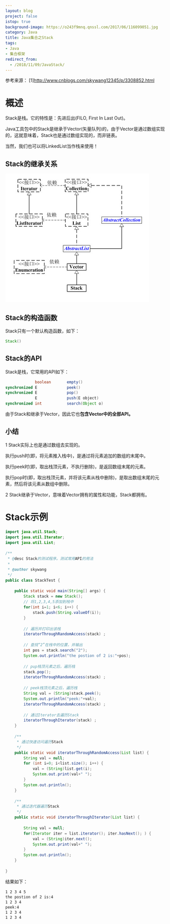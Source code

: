 ```yaml
---
layout: blog
project: false
istop: true
background-image: https://o243f9mnq.qnssl.com/2017/06/116099051.jpg
category: Java
title: Java集合之Stack
tags:
- Java
- 集合框架
redirect_from:
  - /2018/11/09/JavaStack/
---
```


参考来源：
[1]http://www.cnblogs.com/skywang12345/p/3308852.html

# 概述

Stack是栈。它的特性是：先进后出(FILO, First In Last Out)。

Java工具包中的Stack是继承于Vector(矢量队列)的，由于Vector是通过数组实现的，这就意味着，Stack也是通过数组实现的，而非链表。

当然，我们也可以将LinkedList当作栈来使用！

## Stack的继承关系

<img src="/style/images/passage/JavaStack/继承关系.PNG">

## Stack的构造函数

Stack只有一个默认构造函数，如下：
```java
Stack()
```
 
## Stack的API

Stack是栈，它常用的API如下：
```java
             boolean       empty()
synchronized E             peek()
synchronized E             pop()
             E             push(E object)
synchronized int           search(Object o)
```
由于Stack和继承于Vector，因此它也**包含Vector中的全部API。**

## 小结

1 Stack实际上也是通过数组去实现的。

执行push时(即，将元素推入栈中)，是通过将元素追加的数组的末尾中。

执行peek时(即，取出栈顶元素，不执行删除)，是返回数组末尾的元素。

执行pop时(即，取出栈顶元素，并将该元素从栈中删除)，是取出数组末尾的元素，然后将该元素从数组中删除。

2 Stack继承于Vector，意味着Vector拥有的属性和功能，Stack都拥有。

# Stack示例

```java
import java.util.Stack;
import java.util.Iterator;
import java.util.List;

/**
 * @desc Stack的测试程序。测试常用API的用法
 *
 * @author skywang
 */
public class StackTest {

    public static void main(String[] args) {
        Stack stack = new Stack();
        // 将1,2,3,4,5添加到栈中
        for(int i=1; i<6; i++) {
            stack.push(String.valueOf(i));
        }

        // 遍历并打印出该栈
        iteratorThroughRandomAccess(stack) ;

        // 查找“2”在栈中的位置，并输出
        int pos = stack.search("2");
        System.out.println("the postion of 2 is:"+pos);

        // pup栈顶元素之后，遍历栈
        stack.pop();
        iteratorThroughRandomAccess(stack) ;

        // peek栈顶元素之后，遍历栈
        String val = (String)stack.peek();
        System.out.println("peek:"+val);
        iteratorThroughRandomAccess(stack) ;

        // 通过Iterator去遍历Stack
        iteratorThroughIterator(stack) ;
    }

    /**
     * 通过快速访问遍历Stack
     */
    public static void iteratorThroughRandomAccess(List list) {
        String val = null;
        for (int i=0; i<list.size(); i++) {
            val = (String)list.get(i);
            System.out.print(val+" ");
        }
        System.out.println();
    }

    /**
     * 通过迭代器遍历Stack
     */
    public static void iteratorThroughIterator(List list) {

        String val = null;
        for(Iterator iter = list.iterator(); iter.hasNext(); ) {
            val = (String)iter.next();
            System.out.print(val+" ");
        }
        System.out.println();
    }

}
```

结果如下：

```
1 2 3 4 5 
the postion of 2 is:4
1 2 3 4 
peek:4
1 2 3 4 
1 2 3 4 
```